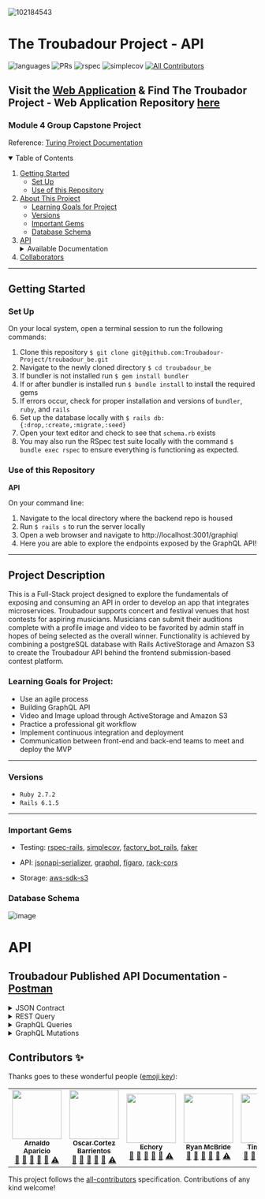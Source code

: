 ![102184543](https://user-images.githubusercontent.com/89213429/161408284-969a518f-c8b7-4003-adbc-9509fffce797.png)

# The Troubadour Project - API

![languages](https://img.shields.io/github/languages/top/Troubadour-Project/troubadour_be?color=red)
![PRs](https://img.shields.io/github/issues-pr-closed/Troubadour-Project/troubadour_be)
![rspec](https://img.shields.io/gem/v/rspec?color=blue&label=rspec)
![simplecov](https://img.shields.io/gem/v/simplecov?color=blue&label=simplecov) <!-- ALL-CONTRIBUTORS-BADGE:START - Do not remove or modify this section -->
[![All Contributors](https://img.shields.io/badge/contributors-7-orange.svg?style=flat)](#contributors-)
<!-- ALL-CONTRIBUTORS-BADGE:END -->

## Visit the [Web Application](https://troubadour-fe.herokuapp.com/)  &   Find The Troubador Project - Web Application Repository [here](https://github.com/Troubadour-Project/troubadour-fe)
### Module 4 Group Capstone Project
Reference: [Turing Project Documentation](https://mod4.turing.edu/projects/capstone/index.html)

<details open="open">
  <summary>Table of Contents</summary>
  <ol>
    <li>
      <a href="#getting-started">Getting Started</a>
      <ul>
        <li><a href="#set-up">Set Up</a></li>
        <li><a href="#use-of-this-repository">Use of this Repository</a>
        </li>
    </li>
    </ul>
    <li>
      <a href="#project-description">About This Project</a>
      <ul>
        <li><a href="#learning-goals-for-project">Learning Goals for Project</a></li>
        <li><a href="#versions">Versions</a></li>
        <li><a href="#important-gems">Important Gems</a></li>
        <li><a href="#database-schema">Database Schema</a></li>
      </ul>
    </li>
    <li>
      <a href="#api">API</a>
      <details>
        <summary>Available Documentation</summary>
        <ul>
          <li>Postman Documentation</li>
          <li>JSON Contract</li>
          <li>REST Endpoint Example</li>
          <li>GraphQL Query Examples</li>
          <li>GraphQL Mutation Examples</li>
        </ul>
      </details>
    </li>
    <li><a href="#collaborators">Collaborators</a></li>
  </ol>
</details>

----------

## Getting Started

### Set Up
On your local system, open a terminal session to run the following commands:
1. Clone this repository `$ git clone git@github.com:Troubadour-Project/troubadour_be.git`
2. Navigate to the newly cloned directory `$ cd troubadour_be`
3. If bundler is not installed run `$ gem install bundler`
4. If or after bundler is installed run `$ bundle install` to install the required gems
5. If errors occur, check for proper installation and versions of `bundler`, `ruby`, and `rails`
6. Set up the database locally with `$ rails db:{:drop,:create,:migrate,:seed}`
7. Open your text editor and check to see that `schema.rb` exists
8. You may also run the RSpec test suite locally with the command `$ bundle exec rspec` to ensure everything is functioning as expected.

### Use of this Repository

**API**
 
On your command line:
1. Navigate to the local directory where the backend repo is housed
2. Run `$ rails s` to run the server locally
3. Open a web browser and navigate to http://localhost:3001/graphiql
4. Here you are able to explore the endpoints exposed by the GraphQL API! 

----------

## Project Description

This is a Full-Stack project designed to explore the fundamentals of exposing and consuming an API in order to develop an app that integrates microservices. Troubadour supports concert and festival venues that host contests for aspiring musicians. Musicians can submit their auditions complete with a profile image and video to be favorited by admin staff in hopes of being selected as the overall winner. Functionality is achieved by combining a postgreSQL database with Rails ActiveStorage and Amazon S3 to create the Troubadour API behind the frontend submission-based contest platform.

### Learning Goals for Project:

- Use an agile process
- Building GraphQL API
- Video and Image upload through ActiveStorage and Amazon S3
- Practice a professional git workflow 
- Implement continuous integration and deployment
- Communication between front-end and back-end teams to meet and deploy the MVP

----------

### Versions

- `Ruby 2.7.2`
- `Rails 6.1.5`

----------

### Important Gems

- Testing: [rspec-rails](https://github.com/rspec/rspec-rails), [simplecov](https://github.com/simplecov-ruby/simplecov), [factory_bot_rails](https://github.com/thoughtbot/factory_bot_rails), [faker](https://github.com/vajradog/faker-rails)

- API: [jsonapi-serializer](https://github.com/fotinakis/jsonapi-serializers), [graphql](https://github.com/rmosolgo/graphql-ruby), [figaro](https://medium.com/@MinimalGhost/the-figaro-gem-an-easier-way-to-securely-configure-rails-applications-c6f963b7e993), [rack-cors](https://www.rubydoc.info/gems/rack-cors/0.4.0)
- Storage: [aws-sdk-s3](https://github.com/aws/aws-sdk-ruby)

### Database Schema
![image](https://user-images.githubusercontent.com/78194232/160707141-702122b5-f8e7-43bf-876d-530a280160a2.png)

# API 
## Troubadour Published API Documentation - [Postman](https://documenter.getpostman.com/view/19252156/UVyswb76)

<details>
    <summary> JSON Contract </summary>

```json

{
    "title": "Submission",
    "description": "A submission",
    "type": "object",
    "properties": {
        "id": {
            "description": "A user's unique identifier",
            "type": "integer"
        },
        "name": {
            "description": "A submission's name",
            "type": "string"
        },
        "email": {
            "description": "A submission's email address",
            "type": "string",
            "format": "email"
        },
        "genre": {
            "description": "A submission's musical genre",
            "type": "string"
        },
        "song_title": {
            "description": "A submission's song title for their submitted video",
            "type": "string"
        },
        "winner": {
            "description": "A submission's winner status",
            "type": "boolean"
        },
        "profile": {
            "description": "A submission's profile photo",
            "type": "string",
            "contentMediaType": "image/*"
        },
        "video": {
            "description": "A submission's video",
            "type": "string",
            "contentMediaType": "video/*"
        },
        "profile_url": {
            "description": "A submission's profile photo url",
            "type": "string",
        },
        "video_url": {
            "description": "A submission's video url",
            "type": "string",
        }
    },
    "required": [
        "id",
        "name",
        "email",
        "genre",
        "profile",
        "video"
    ]
},
{
    "title": "Admin",
    "description": "A admin user",
    "type": "object",
    "properties": {
        "id": {
            "description": "A admin's unique identifier",
            "type": "integer"
        },
        "username": {
            "description": "A admin's name",
            "type": "string"
        },
        "email": {
            "description": "A submission's email address",
            "type": "string",
            "format": "email"
        }
    },
    "required": [
        "id",
        "username",
        "email"
    ]
},
{
    "title": "Submission_Admin",
    "description": "A submission's admin ",
    "type": "object",
    "properties": {
        "id": {
            "description": "A submission admin's unique identifier",
            "type": "integer"
        },
        "admin_id": {
            "description": "A submission admin's admin id",
            "type": "integer"
        },
        "submission_id": {
            "description": "A submission admin's submission id",
            "type": "integer",
        },
        "favorite": {
            "description": "A submission admin's favorite status",
            "type": "boolean",
        },
    },
    "required": [
        "id",
        "admin_id",
        "submission_id",
        "favorite"
    ]
}
```
</details>

<details>
    <summary> REST Query </summary>
    
## Create Submission
Description: Create a new submission by adding user information and uploading a profile and video in the form fields. 
### Sample Request `post \api\v1\submissions`
    
```form-data
{ submission: {
    name: "User",
    email: "sample@email.com",
    genre: "Bluegrass",
    song_title: "Turing",
    profile: "<Add your image to form field>",
    video: "<Add your submission video to form field>"
    }
 }
 ```
 ### Sample Response 
    
 ```json
 {
    "data": {
        "id": "3",
        "type": "submissions",
        "attributes": {
            "name": "User",
            "email": "sample@email.com",
            "song_title": "Turing",
            "genre": "Bluegrass",
            "video": {
                "name": "video",
                "record": {
                    "id": 3,
                    "name": "User",
                    "email": "sample@email.com",
                    "genre": "Bluegrass",
                    "song_title": "Turing",
                    "created_at": "2022-03-31T15:40:40.464Z",
                    "updated_at": "2022-03-31T15:40:40.694Z",
                    "winner": null
                }
            },
            "profile": {
                "name": "profile",
                "record": {
                    "id": 3,
                    "name": "User",
                    "email": "sample@email.com",
                    "genre": "Bluegrass",
                    "song_title": "Turing",
                    "created_at": "2022-03-31T15:40:40.464Z",
                    "updated_at": "2022-03-31T15:40:40.694Z",
                    "winner": null
                }
            },
            "winner": null
        }
    }
}
```
### Sample Invalid Response
```json
{
    "errors": "Validation failed: Name can't be blank, Email can't be blank, Genre can't be blank, Song title can't be blank"
}
```
 </details>
    
<details>
    <summary> GraphQL Queries </summary>
    
## getAdmin
Description: Get admin by admin id. If there is a match, return requested field values. Otherwise return null.
    <details>
    <summary> Sample Request </summary>
        
```graphql
{
  getAdmin(id: Integer) {
    id
    username
    email
    submissions {
      id
      name
      email
      genre
      songTitle
      winner
      profileUrl
      videoUrl
      adminFavorite(adminId: Integer)
    }
  }
}
```
</details>
<details>
    <summary> Sample Valid Response </summary>

```json
{
  "data": {
    "getAdmin": {
      "id": "1",
      "username": "admin1",
      "email": "sherman_heidenreich@kessler-lynch.org",
      "submissions": [
        {
          "id": "1",
          "name": "sub1",
          "email": "joan.pfannerstill@friesen.biz",
          "genre": "sit",
          "songTitle": "eum",
          "winner": false,
          "profileUrl": "https://troubadour...",
          "videoUrl": "https://troubadour...",
          "adminFavorite": true
        },
        {
          "id": "2",
          "name": "sub2",
          "email": "kurt.parisian@berge-kerluke.com",
          "genre": "sequi",
          "songTitle": "iusto",
          "winner": false,
          "profileUrl": "https://troubadour...",
          "videoUrl": "https://troubadour...",
          "adminFavorite": false
        },
        {...
        }
      ]
    }
  }
}
```
</details>
<details>
    <summary> Sample Invalid Response </summary>

```json
{
  "data": {
    "getAdmin": null
  },
  "errors": [
    {
      "message": "Admin does not exist",
      "locations": [
        {
          "line": 2,
          "column": 3
        }
      ],
      "path": [
        "getAdmin"
      ]
    }
  ]
}
```
</details>
    
## getSubmission
Description: Get submission by submission id. If there is a match, return requested field values. Otherwise return null.
<details>
    <summary> Sample Request </summary>
    
```graphql
{
  getSubmission(id: Integer) {
    id
    name
    email
    genre
    songTitle
    winner
    profileUrl
    videoUrl
    adminFavorite(adminId: Integer)
  }
}
```
</details>
<details>
    <summary> Sample Valid Response </summary>

```json
{
  "data": {
    "getSubmission": {
      "id": "1",
      "name": "sub1",
      "email": "joan.pfannerstill@friesen.biz",
      "genre": "sit",
      "songTitle": "eum",
      "winner": false,
      "profileUrl": "https://troubadour...",
      "videoUrl": "https://troubadour...",
      "adminFavorite": true
    }
  }
}
```
</details>
<details>
    <summary> Sample Invalid Response </summary>
```json
{
  "data": null,
  "errors": [
    {
      "message": "Submission does not exist",
      "locations": [
        {
          "line": 2,
          "column": 3
        }
      ],
      "path": [
        "getSubmission"
      ]
    }
  ]
}
```
</details> 

## getSubmissions
Description: Get array of all submissions and their fields.
<details>
    <summary> Sample Request </summary>
    
```graphql
{
  getSubmissions {
    id
    name
    email
    genre
    songTitle
    winner
    profileUrl
    videoUrl
    adminFavorite(adminId: 1)
  }
}
```
</details> 
<details>
    <summary> Sample Response </summary>

```json
{
  "data": {
    "getSubmissions": [
      {
        "id": "5",
        "name": "sub5",
        "email": "deidre@balistreri-mclaughlin.info",
        "genre": "quod",
        "songTitle": "quia",
        "winner": false,
        "profileUrl": "https://troubadour...",
        "videoUrl": "https://troubadour...",
        "adminFavorite": false
      },
      {
        "id": "4",
        "name": "sub4",
        "email": "dulce_abshire@witting-abbott.org",
        "genre": "quidem",
        "songTitle": "laborum",
        "winner": false,
        "profileUrl": "https://troubadour...",
        "videoUrl": "https://troubadour...",
        "adminFavorite": false
      },
      {...
      }
    ]
  }
}
```
</details>

## getWinner
Description: Get the winning submission. If there is a match, return requested field values. Otherwise return null.
<details>
    <summary> Sample Request </summary>
    
```graphql
{
  getWinner {
    id
    name
    email
    genre
    songTitle
    winner
    profileUrl
    videoUrl
    adminFavorite(adminId: 1)
  }
}
```
</details>
<details>
    <summary> Sample Valid Response </summary>

```json
{
  "data": {
    "getWinner": {
      "id": "1",
      "name": "sub1",
      "email": "joan.pfannerstill@friesen.biz",
      "genre": "sit",
      "songTitle": "eum",
      "winner": true,
      "profileUrl": "https://troubadour...",
      "videoUrl": "https://troubadour...",
      "adminFavorite": true
    }
  }
}
```
</details>
<details>
    <summary> Sample Invalid Response </summary>
```json
{
  "data": {
    "getWinner": null
  }
}
```
</details>
</details>

<details>
    <summary> GraphQL Mutations </summary>
    
## favoriteSubmissionAdmin 
Description: Changes the favorite boolean on SubmissionAdmin from true to false/false to true
<details>
    <summary> Sample Request </summary>

```graphql
mutation {
  favoriteSubmissionAdmin(input: {submission_id: Integer, admin_id: Integer}) {
    submissionAdmin {
      id
      submissionId
      adminId
      favorite
    }
  }
}

```
</details>
<details>
    <summary> Sample Valid Response </summary>

```json
{
  "data": {
    "favoriteSubmissionAdmin": {
      "submissionAdmin": {
        "id": "1",
        "submissionId": 3,
        "adminId": 1,
        "favorite": true,
      }
    }
  }
}
```
</details>

## updateWinner
Description: Changes the winner boolean.*
<details>
    <summary> Sample Request </summary>

```graphql
mutation {
  updateWinner(input: {id: Integer, winner: Boolean}) {
    submission {
      id
      name
      email
      genre
      songTitle
      winner
    }
  }
}

```
</details>

<details>
    <summary> Sample Valid Response </summary>

```json
{
  "data": {
    "updateWinner": {
      "submission": {
        "id": "1",
        "name": "sub1",
        "email": "silas.raynor@wisoky.name",
        "genre": "accusantium",
        "songTitle": "reprehenderit",
        "winner": true
      }
    }
  }
}
```
*Note: Submission's winner boolean is set to false by default
</details>
</details>



## Contributors ✨

Thanks goes to these wonderful people ([emoji key](https://allcontributors.org/docs/en/emoji-key)):

<!-- ALL-CONTRIBUTORS-LIST:START - Do not remove or modify this section -->
<!-- prettier-ignore-start -->
<!-- markdownlint-disable -->
<table>
  <tr>
    <td align="center"><a href="https://github.com/arnaldoaparicio"><img src="https://avatars.githubusercontent.com/u/88012780?v=4?s=100" width="100px;" alt=""/><br /><sub><b>Arnaldo Aparicio</b></sub></a><br /><a href="https://github.com/Troubadour-Project/troubadour_be/commits?author=arnaldoaparicio" title="Documentation">📖</a> <a href="#design-arnaldoaparicio" title="Design">🎨</a> <a href="#ideas-arnaldoaparicio" title="Ideas, Planning, & Feedback">🤔</a> <a href="#projectManagement-arnaldoaparicio" title="Project Management">📆</a> <a href="https://github.com/Troubadour-Project/troubadour_be/pulls?q=is%3Apr+reviewed-by%3Aarnaldoaparicio" title="Reviewed Pull Requests">👀</a> <a href="https://github.com/Troubadour-Project/troubadour_be/commits?author=arnaldoaparicio" title="Tests">⚠️</a></td>
    <td align="center"><a href="https://github.com/oacortez"><img src="https://avatars.githubusercontent.com/u/61717746?v=4?s=100" width="100px;" alt=""/><br /><sub><b>Oscar Cortez Barrientos</b></sub></a><br /><a href="https://github.com/Troubadour-Project/troubadour_be/commits?author=oacortez" title="Documentation">📖</a> <a href="#design-oacortez" title="Design">🎨</a> <a href="#ideas-oacortez" title="Ideas, Planning, & Feedback">🤔</a> <a href="#projectManagement-oacortez" title="Project Management">📆</a> <a href="https://github.com/Troubadour-Project/troubadour_be/pulls?q=is%3Apr+reviewed-by%3Aoacortez" title="Reviewed Pull Requests">👀</a> <a href="https://github.com/Troubadour-Project/troubadour_be/commits?author=oacortez" title="Tests">⚠️</a></td>
    <td align="center"><a href="https://github.com/Echory"><img src="https://avatars.githubusercontent.com/u/81824035?v=4?s=100" width="100px;" alt=""/><br /><sub><b>Echory</b></sub></a><br /><a href="https://github.com/Troubadour-Project/troubadour_be/commits?author=Echory" title="Documentation">📖</a> <a href="#design-Echory" title="Design">🎨</a> <a href="#ideas-Echory" title="Ideas, Planning, & Feedback">🤔</a> <a href="#projectManagement-Echory" title="Project Management">📆</a> <a href="https://github.com/Troubadour-Project/troubadour_be/pulls?q=is%3Apr+reviewed-by%3AEchory" title="Reviewed Pull Requests">👀</a> <a href="https://github.com/Troubadour-Project/troubadour_be/commits?author=Echory" title="Tests">⚠️</a></td>
    <td align="center"><a href="https://github.com/mr-ryan12"><img src="https://avatars.githubusercontent.com/u/62816754?v=4?s=100" width="100px;" alt=""/><br /><sub><b>Ryan McBride</b></sub></a><br /><a href="https://github.com/Troubadour-Project/troubadour_be/commits?author=mr-ryan12" title="Documentation">📖</a> <a href="#design-mr-ryan12" title="Design">🎨</a> <a href="#ideas-mr-ryan12" title="Ideas, Planning, & Feedback">🤔</a> <a href="#projectManagement-mr-ryan12" title="Project Management">📆</a> <a href="https://github.com/Troubadour-Project/troubadour_be/pulls?q=is%3Apr+reviewed-by%3Amr-ryan12" title="Reviewed Pull Requests">👀</a> <a href="https://github.com/Troubadour-Project/troubadour_be/commits?author=mr-ryan12" title="Tests">⚠️</a></td>
    <td align="center"><a href="https://github.com/tjroeder"><img src="https://avatars.githubusercontent.com/u/78194232?v=4?s=100" width="100px;" alt=""/><br /><sub><b>Tim Roeder</b></sub></a><br /><a href="https://github.com/Troubadour-Project/troubadour_be/commits?author=tjroeder" title="Documentation">📖</a> <a href="#design-tjroeder" title="Design">🎨</a> <a href="#ideas-tjroeder" title="Ideas, Planning, & Feedback">🤔</a> <a href="#projectManagement-tjroeder" title="Project Management">📆</a> <a href="https://github.com/Troubadour-Project/troubadour_be/pulls?q=is%3Apr+reviewed-by%3Atjroeder" title="Reviewed Pull Requests">👀</a> <a href="https://github.com/Troubadour-Project/troubadour_be/commits?author=tjroeder" title="Tests">⚠️</a></td>
    <td align="center"><a href="https://www.linkedin.com/in/aliroemhildt/"><img src="https://avatars.githubusercontent.com/u/90285501?v=4?s=100" width="100px;" alt=""/><br /><sub><b>Ali Roemhildt</b></sub></a><br /><a href="https://github.com/Troubadour-Project/troubadour_be/commits?author=aliroemhildt" title="Documentation">📖</a> <a href="#design-aliroemhildt" title="Design">🎨</a> <a href="#ideas-aliroemhildt" title="Ideas, Planning, & Feedback">🤔</a> <a href="#projectManagement-aliroemhildt" title="Project Management">📆</a> <a href="https://github.com/Troubadour-Project/troubadour_be/pulls?q=is%3Apr+reviewed-by%3Aaliroemhildt" title="Reviewed Pull Requests">👀</a> <a href="https://github.com/Troubadour-Project/troubadour_be/commits?author=aliroemhildt" title="Tests">⚠️</a></td>
    <td align="center"><a href="https://github.com/Sierra-T-9598"><img src="https://avatars.githubusercontent.com/u/89213429?v=4?s=100" width="100px;" alt=""/><br /><sub><b>Sierra Tucker</b></sub></a><br /><a href="https://github.com/Troubadour-Project/troubadour_be/commits?author=Sierra-T-9598" title="Documentation">📖</a> <a href="#design-Sierra-T-9598" title="Design">🎨</a> <a href="#ideas-Sierra-T-9598" title="Ideas, Planning, & Feedback">🤔</a> <a href="#projectManagement-Sierra-T-9598" title="Project Management">📆</a> <a href="https://github.com/Troubadour-Project/troubadour_be/pulls?q=is%3Apr+reviewed-by%3ASierra-T-9598" title="Reviewed Pull Requests">👀</a> <a href="https://github.com/Troubadour-Project/troubadour_be/commits?author=Sierra-T-9598" title="Tests">⚠️</a></td>
  </tr>
</table>

<!-- markdownlint-restore -->
<!-- prettier-ignore-end -->

<!-- ALL-CONTRIBUTORS-LIST:END -->

This project follows the [all-contributors](https://github.com/all-contributors/all-contributors) specification. Contributions of any kind welcome!
